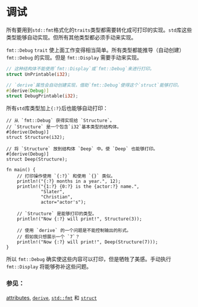# 调试

所有要用到`std::fmt`格式化的`traits`类型都需要转化成可打印的实现。`std`库这些类型能够自动实现。但所有其他类型都必须手动来实现。

`fmt::Debug` `trait` 使上面工作变得相当简单。所有类型都能推导（自动创建）`fmt::Debug`
的实现。但是 `fmt::Display` 需要手动来实现。

```rust
// 这种结构体不能使用`fmt::Display`或`fmt::Debug`来进行打印。
struct UnPrintable(i32);

// `derive`属性会自动创建实现，借助`fmt::Debug`使得这个`struct`能够打印。
#[derive(Debug)]
struct DebugPrintable(i32);
```

所有`std`库类型加上`{:?}`后也能够自动打印：

```rust,editable
// 从 `fmt::Debug` 获得实现给 `Structure`。
// `Structure` 是一个包含`i32`基本类型的结构体。
#[derive(Debug)]
struct Structure(i32);

// 将 `Structure` 放到结构体 `Deep` 中。使 `Deep` 也能够打印。
#[derive(Debug)]
struct Deep(Structure);

fn main() {
    // 打印操作使用 `{:?}` 和使用 `{}` 类似。
    println!("{:?} months in a year.", 12);
    println!("{1:?} {0:?} is the {actor:?} name.",
             "Slater",
             "Christian",
             actor="actor's");

    // `Structure` 是能够打印的类型。
    println!("Now {:?} will print!", Structure(3));
    
    // 使用 `derive` 的一个问题是不能控制输出的形式。
    // 假如我只想展示一个 `7`？
    println!("Now {:?} will print!", Deep(Structure(7)));
}
```

所以 `fmt::Debug` 确实使这些内容可以打印，但是牺牲了美感。手动执行 `fmt::Display` 将能够弥补这些问题。

### 参见：

[attributes][attributes], [`derive`][derive], [`std::fmt`][fmt] 和 [`struct`][structs]

[attributes]: http://doc.rust-lang.org/reference.html#attributes
[derive]: ../../trait/derive.html
[fmt]: http://doc.rust-lang.org/std/fmt/
[structs]: ../../custom_types/structs.html
